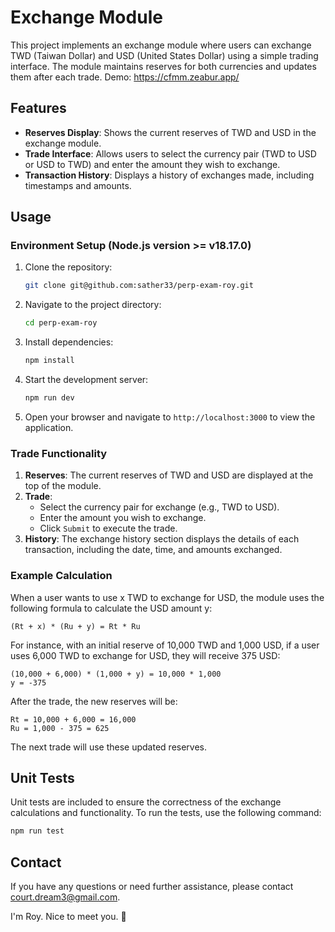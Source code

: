 # Exchange Module

This project implements an exchange module where users can exchange TWD (Taiwan Dollar) and USD (United States Dollar) using a simple trading interface. The module maintains reserves for both currencies and updates them after each trade.
Demo: https://cfmm.zeabur.app/

## Features

- **Reserves Display**: Shows the current reserves of TWD and USD in the exchange module.
- **Trade Interface**: Allows users to select the currency pair (TWD to USD or USD to TWD) and enter the amount they wish to exchange.
- **Transaction History**: Displays a history of exchanges made, including timestamps and amounts.

## Usage

### Environment Setup (Node.js version >= v18.17.0)

1. Clone the repository:

   ```sh
   git clone git@github.com:sather33/perp-exam-roy.git
   ```

2. Navigate to the project directory:

   ```sh
   cd perp-exam-roy
   ```

3. Install dependencies:

   ```sh
   npm install
   ```

4. Start the development server:

   ```sh
   npm run dev
   ```

5. Open your browser and navigate to `http://localhost:3000` to view the application.

### Trade Functionality

1. **Reserves**: The current reserves of TWD and USD are displayed at the top of the module.
2. **Trade**:
   - Select the currency pair for exchange (e.g., TWD to USD).
   - Enter the amount you wish to exchange.
   - Click `Submit` to execute the trade.
3. **History**: The exchange history section displays the details of each transaction, including the date, time, and amounts exchanged.

### Example Calculation

When a user wants to use x TWD to exchange for USD, the module uses the following formula to calculate the USD amount y:

```
(Rt + x) * (Ru + y) = Rt * Ru
```

For instance, with an initial reserve of 10,000 TWD and 1,000 USD, if a user uses 6,000 TWD to exchange for USD, they will receive 375 USD:

```
(10,000 + 6,000) * (1,000 + y) = 10,000 * 1,000
y = -375
```

After the trade, the new reserves will be:

```
Rt = 10,000 + 6,000 = 16,000
Ru = 1,000 - 375 = 625
```

The next trade will use these updated reserves.

## Unit Tests

Unit tests are included to ensure the correctness of the exchange calculations and functionality. To run the tests, use the following command:

```sh
npm run test
```

## Contact

If you have any questions or need further assistance, please contact [court.dream3@gmail.com](mailto:court.dream3@gmail.com).

I'm Roy. Nice to meet you. 🐝
